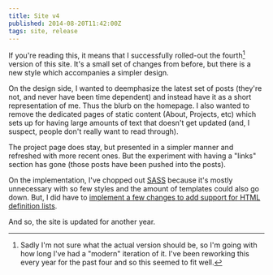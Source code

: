 ```yaml
---
title: Site v4
published: 2014-08-20T11:42:00Z
tags: site, release
---
```


If you're reading this, it means that I successfully rolled-out the fourth[^1]
version of this site. It's a small set of changes from before, but there is a
new style which accompanies a simpler design.

On the design side, I wanted to deemphasize the latest set of posts (they're
not, and never have been time dependent) and instead have it as a short
representation of me. Thus the blurb on the homepage. I also wanted to remove
the dedicated pages of static content (About, Projects, etc) which sets up for
having large amounts of text that doesn't get updated (and, I suspect, people
don't really want to read through).

The project page does stay, but presented in a simpler manner and refreshed
with more recent ones. But the experiment with having a "links" section has
gone (those posts have been pushed into the posts).

On the implementation, I've chopped out [SASS][] because it's mostly
unnecessary with so few styles and the amount of templates could also go down.
But, I did have to [implement a few changes to add support for HTML definition
lists][definition_lists].

And so, the site is updated for another year.

[^1]: Sadly I'm not sure what the actual version should be, so I'm going with
      how long I've had a "modern" iteration of it. I've been reworking this
      every year for the past four and so this seemed to fit well.

[SASS]: http://sass-lang.com
[definition_lists]: /posts/custom-pandoc-options-hakyll-4.html
